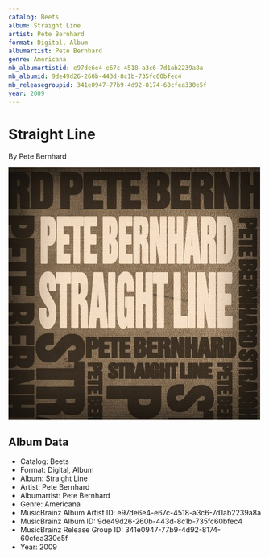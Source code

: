 ```yaml
---
catalog: Beets
album: Straight Line
artist: Pete Bernhard
format: Digital, Album
albumartist: Pete Bernhard
genre: Americana
mb_albumartistid: e97de6e4-e67c-4518-a3c6-7d1ab2239a8a
mb_albumid: 9de49d26-260b-443d-8c1b-735fc60bfec4
mb_releasegroupid: 341e0947-77b9-4d92-8174-60cfea330e5f
year: 2009
---
```


# Straight Line

By Pete Bernhard

![](../../assets/beetscovers/Pete_Bernhard-Straight_Line.jpg)

## Album Data

- Catalog: Beets
- Format: Digital, Album
- Album: Straight Line
- Artist: Pete Bernhard
- Albumartist: Pete Bernhard
- Genre: Americana
- MusicBrainz Album Artist ID: e97de6e4-e67c-4518-a3c6-7d1ab2239a8a
- MusicBrainz Album ID: 9de49d26-260b-443d-8c1b-735fc60bfec4
- MusicBrainz Release Group ID: 341e0947-77b9-4d92-8174-60cfea330e5f
- Year: 2009

